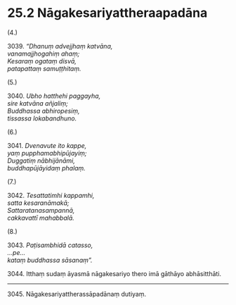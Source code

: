 

# 25.2 Nāgakesariyattheraapadāna



(4.)

3039\. _“Dhanuṃ advejjhaṃ katvāna,_  
_vanamajjhogahiṃ ahaṃ;_  
_Kesaraṃ ogataṃ disvā,_  
_patapattaṃ samuṭṭhitaṃ._  


(5.)

3040\. _Ubho hatthehi paggayha,_  
_sire katvāna añjaliṃ;_  
_Buddhassa abhiropesiṃ,_  
_tissassa lokabandhuno._  


(6.)

3041\. _Dvenavute ito kappe,_  
_yaṃ pupphamabhipūjayiṃ;_  
_Duggatiṃ nābhijānāmi,_  
_buddhapūjāyidaṃ phalaṃ._  


(7.)

3042\. _Tesattatimhi kappamhi,_  
_satta kesaranāmakā;_  
_Sattaratanasampannā,_  
_cakkavattī mahabbalā._  


(8.)

3043\. _Paṭisambhidā catasso,_  
_…pe…_  
_kataṃ buddhassa sāsanaṃ”._  


3044\. Itthaṃ sudaṃ āyasmā nāgakesariyo thero imā gāthāyo abhāsitthāti.

---

3045\. Nāgakesariyattherassāpadānaṃ dutiyaṃ.





